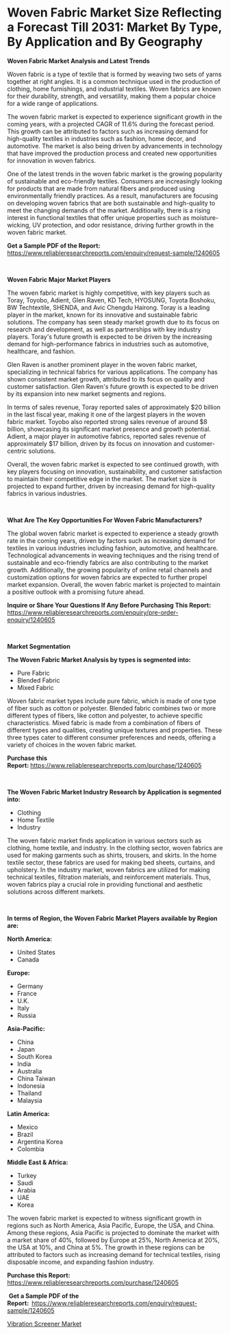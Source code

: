 <p><h1>Woven Fabric Market Size Reflecting a Forecast Till 2031: Market By Type, By Application and By Geography</h1></p><p><strong>Woven Fabric Market Analysis and Latest Trends</strong></p>
<p><p>Woven fabric is a type of textile that is formed by weaving two sets of yarns together at right angles. It is a common technique used in the production of clothing, home furnishings, and industrial textiles. Woven fabrics are known for their durability, strength, and versatility, making them a popular choice for a wide range of applications.</p><p>The woven fabric market is expected to experience significant growth in the coming years, with a projected CAGR of 11.6% during the forecast period. This growth can be attributed to factors such as increasing demand for high-quality textiles in industries such as fashion, home decor, and automotive. The market is also being driven by advancements in technology that have improved the production process and created new opportunities for innovation in woven fabrics.</p><p>One of the latest trends in the woven fabric market is the growing popularity of sustainable and eco-friendly textiles. Consumers are increasingly looking for products that are made from natural fibers and produced using environmentally friendly practices. As a result, manufacturers are focusing on developing woven fabrics that are both sustainable and high-quality to meet the changing demands of the market. Additionally, there is a rising interest in functional textiles that offer unique properties such as moisture-wicking, UV protection, and odor resistance, driving further growth in the woven fabric market.</p></p>
<p><strong>Get a Sample PDF of the Report:&nbsp;</strong> <a href="https://www.reliableresearchreports.com/enquiry/request-sample/1240605">https://www.reliableresearchreports.com/enquiry/request-sample/1240605</a></p>
<p>&nbsp;</p>
<p><strong>Woven Fabric Major Market Players</strong></p>
<p><p>The woven fabric market is highly competitive, with key players such as Toray, Toyobo, Adient, Glen Raven, KD Tech, HYOSUNG, Toyota Boshoku, BW Techtextile, SHENDA, and Avic Chengdu Hairong. Toray is a leading player in the market, known for its innovative and sustainable fabric solutions. The company has seen steady market growth due to its focus on research and development, as well as partnerships with key industry players. Toray's future growth is expected to be driven by the increasing demand for high-performance fabrics in industries such as automotive, healthcare, and fashion.</p><p>Glen Raven is another prominent player in the woven fabric market, specializing in technical fabrics for various applications. The company has shown consistent market growth, attributed to its focus on quality and customer satisfaction. Glen Raven's future growth is expected to be driven by its expansion into new market segments and regions.</p><p>In terms of sales revenue, Toray reported sales of approximately $20 billion in the last fiscal year, making it one of the largest players in the woven fabric market. Toyobo also reported strong sales revenue of around $8 billion, showcasing its significant market presence and growth potential. Adient, a major player in automotive fabrics, reported sales revenue of approximately $17 billion, driven by its focus on innovation and customer-centric solutions.</p><p>Overall, the woven fabric market is expected to see continued growth, with key players focusing on innovation, sustainability, and customer satisfaction to maintain their competitive edge in the market. The market size is projected to expand further, driven by increasing demand for high-quality fabrics in various industries.</p></p>
<p>&nbsp;</p>
<p><strong>What Are The Key Opportunities For Woven Fabric Manufacturers?</strong></p>
<p><p>The global woven fabric market is expected to experience a steady growth rate in the coming years, driven by factors such as increasing demand for textiles in various industries including fashion, automotive, and healthcare. Technological advancements in weaving techniques and the rising trend of sustainable and eco-friendly fabrics are also contributing to the market growth. Additionally, the growing popularity of online retail channels and customization options for woven fabrics are expected to further propel market expansion. Overall, the woven fabric market is projected to maintain a positive outlook with a promising future ahead.</p></p>
<p><strong>Inquire or Share Your Questions If Any Before Purchasing This Report:</strong> <a href="https://www.reliableresearchreports.com/enquiry/pre-order-enquiry/1240605">https://www.reliableresearchreports.com/enquiry/pre-order-enquiry/1240605</a></p>
<p>&nbsp;</p>
<p><strong>Market Segmentation</strong></p>
<p><strong>The Woven Fabric Market Analysis by types is segmented into:</strong></p>
<p><ul><li>Pure Fabric</li><li>Blended Fabric</li><li>Mixed Fabric</li></ul></p>
<p><p>Woven fabric market types include pure fabric, which is made of one type of fiber such as cotton or polyester. Blended fabric combines two or more different types of fibers, like cotton and polyester, to achieve specific characteristics. Mixed fabric is made from a combination of fibers of different types and qualities, creating unique textures and properties. These three types cater to different consumer preferences and needs, offering a variety of choices in the woven fabric market.</p></p>
<p><strong>Purchase this Report:&nbsp;</strong><a href="https://www.reliableresearchreports.com/purchase/1240605">https://www.reliableresearchreports.com/purchase/1240605</a></p>
<p>&nbsp;</p>
<p><strong>The Woven Fabric Market Industry Research by Application is segmented into:</strong></p>
<p><ul><li>Clothing</li><li>Home Textile</li><li>Industry</li></ul></p>
<p><p>The woven fabric market finds application in various sectors such as clothing, home textile, and industry. In the clothing sector, woven fabrics are used for making garments such as shirts, trousers, and skirts. In the home textile sector, these fabrics are used for making bed sheets, curtains, and upholstery. In the industry market, woven fabrics are utilized for making technical textiles, filtration materials, and reinforcement materials. Thus, woven fabrics play a crucial role in providing functional and aesthetic solutions across different markets.</p></p>
<p>&nbsp;</p>
<p><strong>In terms of Region, the Woven Fabric Market Players available by Region are:</strong></p>
<p>
    <p> <strong> North America: </strong>
        <ul>
            <li>United States</li>
            <li>Canada</li>
        </ul>
        </p> 
    <p> <strong> Europe: </strong>
        <ul>
            <li>Germany</li>
            <li>France</li>
            <li>U.K.</li>
            <li>Italy</li>
            <li>Russia</li>
        </ul>
        </p> 
    <p> <strong> Asia-Pacific: </strong>
        <ul>
            <li>China</li>
            <li>Japan</li>
            <li>South Korea</li>
            <li>India</li>
            <li>Australia</li>
            <li>China Taiwan</li>
            <li>Indonesia</li>
            <li>Thailand</li>
            <li>Malaysia</li>
        </ul>
        </p> 
    <p> <strong> Latin America: </strong>
        <ul>
            <li>Mexico</li>
            <li>Brazil</li>
            <li>Argentina Korea</li>
            <li>Colombia</li>
        </ul>
        </p> 
    <p> <strong> Middle East & Africa: </strong>
        <ul>
            <li>Turkey</li>
            <li>Saudi</li>
            <li>Arabia</li>
            <li>UAE</li>
            <li>Korea</li>
        </ul>
    </p>
    </p>
<p><p>The woven fabric market is expected to witness significant growth in regions such as North America, Asia Pacific, Europe, the USA, and China. Among these regions, Asia Pacific is projected to dominate the market with a market share of 40%, followed by Europe at 25%, North America at 20%, the USA at 10%, and China at 5%. The growth in these regions can be attributed to factors such as increasing demand for technical textiles, rising disposable income, and expanding fashion industry.</p></p>
<p><strong>Purchase this Report: </strong><a href="https://www.reliableresearchreports.com/purchase/1240605">https://www.reliableresearchreports.com/purchase/1240605</a></p>
<p>&nbsp;<strong>Get a Sample PDF of the Report:&nbsp;&nbsp;</strong><a href="https://www.reliableresearchreports.com/enquiry/request-sample/1240605">https://www.reliableresearchreports.com/enquiry/request-sample/1240605</a></p>
<p><strong></strong></p>
<p><p><a href="https://eight-handstand-8fb.notion.site/Vibration-Screener-Market-Provides-a-Comprehensive-Analysis-Including-a-Macro-Overview-of-the-Market-23a3210153bd425a828fa7b6ce74728c">Vibration Screener Market</a></p></p>